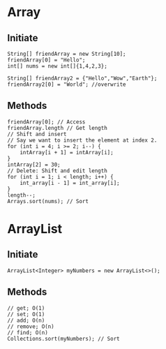# Array
## Initiate
```
String[] friendArray = new String[10];
friendArray[0] = "Hello";
int[] nums = new int[]{1,4,2,3};

String[] friendArray2 = {"Hello","Wow","Earth"};
friendArray2[0] = "World"; //overwrite
```
## Methods
```
friendArray[0]; // Access
friendArray.length // Get length
// Shift and insert
// Say we want to insert the element at index 2.
for (int i = 4; i >= 2; i--) {
    intArray[i + 1] = intArray[i];
}
intArray[2] = 30;
// Delete: Shift and edit length
for (int i = 1; i < length; i++) {
    int_array[i - 1] = int_array[i];
}
length--;
Arrays.sort(nums); // Sort
```
# ArrayList
## Initiate
`ArrayList<Integer> myNumbers = new ArrayList<>();`
## Methods
```
// get; O(1)
// set; O(1)
// add; O(n)
// remove; O(n)
// find; O(n)
Collections.sort(myNumbers); // Sort
```
